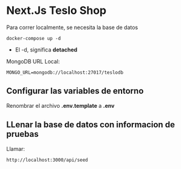 # Next.Js Teslo Shop
Para correr localmente, se necesita la base de datos

```
docker-compose up -d
```

* El -d, significa __detached__

MongoDB URL Local:
```
MONGO_URL=mongodb://localhost:27017/teslodb
```
## Configurar las variables de entorno
Renombrar el archivo __.env.template__ a __.env__

## LLenar la base de datos con informacion de pruebas

Llamar:
```
http://localhost:3000/api/seed
```